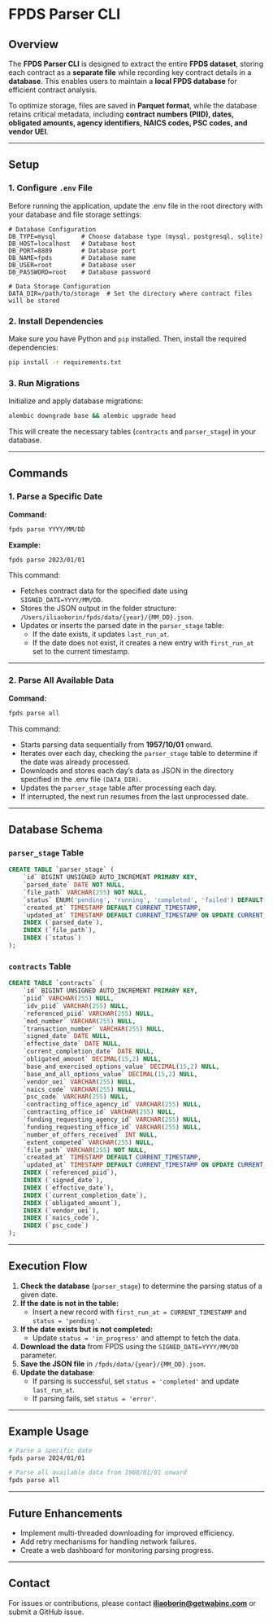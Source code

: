 # FPDS Parser CLI

## Overview
The **FPDS Parser CLI** is designed to extract the entire **FPDS dataset**, storing each contract as a **separate file** while recording key contract details in a **database**. This enables users to maintain a **local FPDS database** for efficient contract analysis. 

To optimize storage, files are saved in **Parquet format**, while the database retains critical metadata, including **contract numbers (PIID), dates, obligated amounts, agency identifiers, NAICS codes, PSC codes, and vendor UEI**.

---

## Setup

### **1. Configure `.env` File**
Before running the application, update the .env file in the root directory with your database and file storage settings:

```
# Database Configuration
DB_TYPE=mysql       # Choose database type (mysql, postgresql, sqlite)
DB_HOST=localhost   # Database host
DB_PORT=8889        # Database port
DB_NAME=fpds        # Database name
DB_USER=root        # Database user
DB_PASSWORD=root    # Database password

# Data Storage Configuration
DATA_DIR=/path/to/storage  # Set the directory where contract files will be stored
```

### **2. Install Dependencies**
Make sure you have Python and `pip` installed. Then, install the required dependencies:

```sh
pip install -r requirements.txt
```

### **3. Run Migrations**
Initialize and apply database migrations:

```sh
alembic downgrade base && alembic upgrade head
```

This will create the necessary tables (`contracts` and `parser_stage`) in your database.

---

## Commands

### **1. Parse a Specific Date**
**Command:**
```sh
fpds parse YYYY/MM/DD
```
**Example:**
```sh
fpds parse 2023/01/01
```
This command:
- Fetches contract data for the specified date using `SIGNED_DATE=YYYY/MM/DD`.
- Stores the JSON output in the folder structure: `/Users/iliaoborin/fpds/data/{year}/{MM_DD}.json`.
- Updates or inserts the parsed date in the `parser_stage` table:
  - If the date exists, it updates `last_run_at`.
  - If the date does not exist, it creates a new entry with `first_run_at` set to the current timestamp.

---

### **2. Parse All Available Data**
**Command:**
```sh
fpds parse all
```
This command:
- Starts parsing data sequentially from **1957/10/01** onward.
- Iterates over each day, checking the `parser_stage` table to determine if the date was already processed.
- Downloads and stores each day’s data as JSON in the directory specified in the .env file `(DATA_DIR)`.
- Updates the `parser_stage` table after processing each day.
- If interrupted, the next run resumes from the last unprocessed date.

---

## Database Schema

### `parser_stage` Table
```sql
CREATE TABLE `parser_stage` (
    `id` BIGINT UNSIGNED AUTO_INCREMENT PRIMARY KEY,
    `parsed_date` DATE NOT NULL,
    `file_path` VARCHAR(255) NOT NULL,
    `status` ENUM('pending', 'running', 'completed', 'failed') DEFAULT 'pending',
    `created_at` TIMESTAMP DEFAULT CURRENT_TIMESTAMP,
    `updated_at` TIMESTAMP DEFAULT CURRENT_TIMESTAMP ON UPDATE CURRENT_TIMESTAMP,
    INDEX (`parsed_date`),
    INDEX (`file_path`),
    INDEX (`status`)
);
```

### `contracts` Table
```sql
CREATE TABLE `contracts` (
    `id` BIGINT UNSIGNED AUTO_INCREMENT PRIMARY KEY,
    `piid` VARCHAR(255) NULL,
    `idv_piid` VARCHAR(255) NULL,
    `referenced_piid` VARCHAR(255) NULL,
    `mod_number` VARCHAR(255) NULL,
    `transaction_number` VARCHAR(255) NULL,
    `signed_date` DATE NULL,
    `effective_date` DATE NULL,
    `current_completion_date` DATE NULL,
    `obligated_amount` DECIMAL(15,2) NULL,
    `base_and_exercised_options_value` DECIMAL(15,2) NULL,
    `base_and_all_options_value` DECIMAL(15,2) NULL,
    `vendor_uei` VARCHAR(255) NULL,
    `naics_code` VARCHAR(255) NULL,
    `psc_code` VARCHAR(255) NULL,
    `contracting_office_agency_id` VARCHAR(255) NULL,
    `contracting_office_id` VARCHAR(255) NULL,
    `funding_requesting_agency_id` VARCHAR(255) NULL,
    `funding_requesting_office_id` VARCHAR(255) NULL,
    `number_of_offers_received` INT NULL,
    `extent_competed` VARCHAR(255) NULL,
    `file_path` VARCHAR(255) NOT NULL,
    `created_at` TIMESTAMP DEFAULT CURRENT_TIMESTAMP,
    `updated_at` TIMESTAMP DEFAULT CURRENT_TIMESTAMP ON UPDATE CURRENT_TIMESTAMP,
    INDEX (`referenced_piid`),
    INDEX (`signed_date`),
    INDEX (`effective_date`),
    INDEX (`current_completion_date`),
    INDEX (`obligated_amount`),
    INDEX (`vendor_uei`),
    INDEX (`naics_code`),
    INDEX (`psc_code`)
);
```

---

## Execution Flow
1. **Check the database** (`parser_stage`) to determine the parsing status of a given date.
2. **If the date is not in the table:**
   - Insert a new record with `first_run_at = CURRENT_TIMESTAMP` and `status = 'pending'`.
3. **If the date exists but is not completed:**
   - Update `status = 'in_progress'` and attempt to fetch the data.
4. **Download the data** from FPDS using the `SIGNED_DATE=YYYY/MM/DD` parameter.
5. **Save the JSON file** in `/fpds/data/{year}/{MM_DD}.json`.
6. **Update the database**:
   - If parsing is successful, set `status = 'completed'` and update `last_run_at`.
   - If parsing fails, set `status = 'error'`.

---

## Example Usage
```sh
# Parse a specific date
fpds parse 2024/01/01

# Parse all available data from 1960/01/01 onward
fpds parse all
```

---

## Future Enhancements
- Implement multi-threaded downloading for improved efficiency.
- Add retry mechanisms for handling network failures.
- Create a web dashboard for monitoring parsing progress.

---

## Contact
For issues or contributions, please contact **iliaoborin@getwabinc.com** or submit a GitHub issue.


